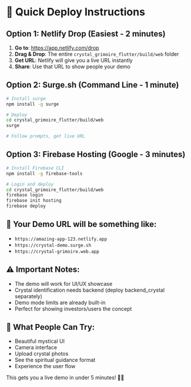 # 🚀 Quick Deploy Instructions

## Option 1: Netlify Drop (Easiest - 2 minutes)

1. **Go to**: https://app.netlify.com/drop
2. **Drag & Drop**: The entire `crystal_grimoire_flutter/build/web` folder
3. **Get URL**: Netlify will give you a live URL instantly
4. **Share**: Use that URL to show people your demo

## Option 2: Surge.sh (Command Line - 1 minute)

```bash
# Install surge
npm install -g surge

# Deploy
cd crystal_grimoire_flutter/build/web
surge

# Follow prompts, get live URL
```

## Option 3: Firebase Hosting (Google - 3 minutes)

```bash
# Install Firebase CLI
npm install -g firebase-tools

# Login and deploy
cd crystal_grimoire_flutter/build/web
firebase login
firebase init hosting
firebase deploy
```

## 📱 Your Demo URL will be something like:
- `https://amazing-app-123.netlify.app`
- `https://crystal-demo.surge.sh`
- `https://crystal-grimoire.web.app`

## ⚠️ Important Notes:
- The demo will work for UI/UX showcase
- Crystal identification needs backend (deploy backend_crystal separately)
- Demo mode limits are already built-in
- Perfect for showing investors/users the concept

## 🎯 What People Can Try:
- Beautiful mystical UI
- Camera interface
- Upload crystal photos
- See the spiritual guidance format
- Experience the user flow

This gets you a live demo in under 5 minutes! 🔮✨
